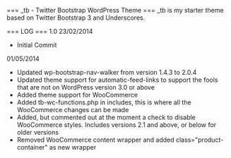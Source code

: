 === _tb - Twitter Bootstrap WordPress Theme ===
_tb is my starter theme based on Twitter Bootstrap 3 and Underscores. 

=== LOG ===
1.0
23/02/2014
- Initial Commit

01/05/2014
- Updated wp-bootstrap-nav-walker from version 1.4.3 to 2.0.4
- Updated theme support for automatic-feed-links to support the fools that are not on WordPress version 3.0 or above
- Added theme support for WooCommerce
- Added tb-wc-functions.php in includes, this is where all the WooCommerce changes can be made
- Added, but commented out at the moment a check to disable WooCommerce styles. Includes versions 2.1 and above, or below for older versions
- Removed WooCommerce content wrapper and added class="product-container" as new wrapper
